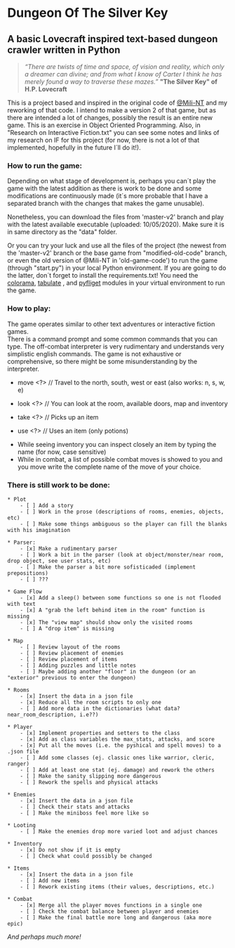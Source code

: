 # Dungeon Of The Silver Key
## A basic Lovecraft inspired text-based dungeon crawler written in Python

> *“There are twists of time and space, of vision and reality, which only a dreamer can divine; 
> and from what I know of Carter I think he has merely found a way to traverse these mazes.”*
> **"The Silver Key" of H.P. Lovecraft**

This is a project based and inspired in the original code of  [@Mili-NT](https://github.com/Mili-NT/Dungeon-Of-The-Silver-Key) 
and my reworking of that code. I intend to make a version 2 of that game, but as there are intended a lot of changes, 
possibly the result is an entire new game. This is an exercise in Object Oriented Programming. Also, in 
"Research on Interactive Fiction.txt" you can see some notes and links of my research on IF for this project 
(for now, there is not a lot of that implemented, hopefully in the future I´ll do it!).

### How to run the game:

Depending on what stage of development is, perhaps you can´t play the game with the latest addition as there is work to 
be done and some modifications are continuously made (it´s more probable that I have a separated branch with the changes
that makes the game unusable).
 
Nonetheless, you can download the files from 'master-v2' branch and play with the latest available executable 
(uploaded: 10/05/2020). Make sure it is in same directory as the "data" folder.

Or you can try your luck and use all the files of the project (the newest from the 'master-v2' branch or the base game 
from "modified-old-code" branch, or even the old version of @Mili-NT in 'old-game-code') to run the game (through 
"start.py") in your local Python environment. If you are going to do the latter, don´t forget to install the 
requirements.txt! You need the [colorama](https://pypi.org/project/colorama/), [tabulate](https://pypi.org/project/tabulate/)
, and [pyfliget](https://github.com/pwaller/pyfiglet) modules in your virtual environment to run the game.  

### How to play:

The game operates similar to other text adventures or interactive fiction games.  
There is a command prompt and some common commands that you can type. 
The off-combat interpreter is very rudimentary and understands very simplistic english commands. 
The game is not exhaustive or comprehensive, so there might be some misunderstanding by the interpreter.

   - move <?>    //    Travel to the north, south, west or east (also works: n, s, w, e)

   - look <?>    //    You can look at the room, available doors, map and inventory

   - take <?>    //    Picks up an item
    
   - use <?>     //    Uses an item (only potions)
    
* While seeing inventory you can inspect closely an item by typing the name (for now, case sensitive)
* While in combat, a list of possible combat moves is showed to you and you move write the complete name of the move of your choice.

### There is still work to be done:

    * Plot
        - [ ] Add a story
        - [ ] Work in the prose (descriptions of rooms, enemies, objects, etc)
        - [ ] Make some things ambiguous so the player can fill the blanks with his imagination
    
    * Parser:
        - [x] Make a rudimentary parser
        - [ ] Work a bit in the parser (look at object/monster/near room, drop object, see user stats, etc)
        - [ ] Make the parser a bit more sofisticaded (implement prepositions)
        - [ ] ???
    
    * Game Flow
        - [x] Add a sleep() between some functions so one is not flooded with text
        - [x] A "grab the left behind item in the room" function is missing
        - [x] The "view map" should show only the visited rooms
        - [ ] A "drop item" is missing
        
    * Map
        - [ ] Review layout of the rooms
        - [ ] Review placement of enemies
        - [ ] Review placement of items
        - [ ] Adding puzzles and little notes
        - [ ] Maybe adding another "floor" in the dungeon (or an "exterior" previous to enter the dungeon)
        
    * Rooms
        - [x] Insert the data in a json file
        - [x] Reduce all the room scripts to only one
        - [ ] Add more data in the dictionaries (what data? near_room_description, i.e??)
        
    * Player
        - [x] Implement properties and setters to the class
        - [x] Add as class variables the max_stats, attacks, and score
        - [x] Put all the moves (i.e. the pyshical and spell moves) to a .json file
        - [ ] Add some classes (ej. classic ones like warrior, cleric, ranger)
        - [ ] Add at least one stat (ej. damage) and rework the others
        - [ ] Make the sanity slipping more dangerous
        - [ ] Rework the spells and physical attacks
        
    * Enemies
        - [x] Insert the data in a json file
        - [ ] Check their stats and attacks
        - [ ] Make the miniboss feel more like so
        
    * Looting
        - [ ] Make the enemies drop more varied loot and adjust chances
        
    * Inventory
        - [x] Do not show if it is empty
        - [ ] Check what could possibly be changed
        
    * Items
        - [x] Insert the data in a json file
        - [ ] Add new items
        - [ ] Rework existing items (their values, descriptions, etc.)
    
    * Combat
        - [x] Merge all the player moves functions in a single one
        - [ ] Check the combat balance between player and enemies
        - [ ] Make the final battle more long and dangerous (aka more epic)
     
*And perhaps much more!*
